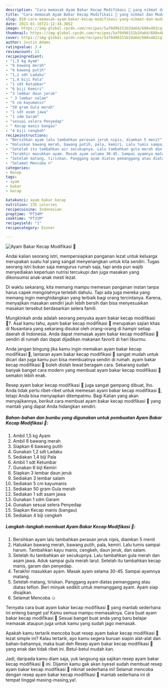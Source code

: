```yaml
---
description: "Cara memasak Ayam Bakar Kecap Modifikasi 😬 yang nikmat dan Mudah Dibuat"
title: "Cara memasak Ayam Bakar Kecap Modifikasi 😬 yang nikmat dan Mudah Dibuat"
slug: 810-cara-memasak-ayam-bakar-kecap-modifikasi-yang-nikmat-dan-mudah-dibuat
date: 2021-01-16T21:12:34.385Z
image: https://img-global.cpcdn.com/recipes/5af0d96151b2da6d/680x482cq70/ayam-bakar-kecap-modifikasi-😬-foto-resep-utama.jpg
thumbnail: https://img-global.cpcdn.com/recipes/5af0d96151b2da6d/680x482cq70/ayam-bakar-kecap-modifikasi-😬-foto-resep-utama.jpg
cover: https://img-global.cpcdn.com/recipes/5af0d96151b2da6d/680x482cq70/ayam-bakar-kecap-modifikasi-😬-foto-resep-utama.jpg
author: Justin Adams
ratingvalue: 3.4
reviewcount: 13
recipeingredient:
- "1,5 kg Ayam"
- "8 bawang merah"
- "6 bawang putih"
- "1,2 sdt Ladaku"
- "1,4 biji Pala"
- "1 sdt Ketumbar"
- "6 biji Kemiri"
- "3 lembar daun jeruk"
- " 3 lembar salam"
- "5 cm kayumanis"
- "50 gram Gula merah"
- "1 sdt asam jawa"
- "1 sdm Garam"
- "sesuai selera Penyedap"
- " Kecap manis bangau"
- "4 biji cengkeh"
recipeinstructions:
- "Bersihkan ayam lalu tambahkan perasan jeruk nipis, diamkan 5 menit"
- "Haluskan bawang merah, bawang putih, pala, kemiri. Lalu tumis sampai harum. Tambahkan kayu manis, cengkeh, daun jeruk, dan salam."
- "Setelah itu tambahkan air secukupnya. Lalu tambahkan gula merah dan asam jawa. Aduk sampai gula merah larut. Setelah itu tambahkan kecap manis, garam dan penyedap."
- "Terakhir masukkan ayam. Masak ayam selama 30-45. Sampai ayamnya matang."
- "Setelah matang, tiriskan. Panggang ayam diatas pemanggang atau diatas teflon. Beri minyak sedikit untuk memanggang ayam. Ayam siap disajikan."
- "Selamat Mencoba ☺️"
categories:
- Resep
tags:
- ayam
- bakar
- kecap

katakunci: ayam bakar kecap 
nutrition: 235 calories
recipecuisine: Indonesian
preptime: "PT34M"
cooktime: "PT31M"
recipeyield: "1"
recipecategory: Dinner

---
```



![Ayam Bakar Kecap Modifikasi 😬](https://img-global.cpcdn.com/recipes/5af0d96151b2da6d/680x482cq70/ayam-bakar-kecap-modifikasi-😬-foto-resep-utama.jpg)

Andai kalian seorang istri, mempersiapkan panganan lezat untuk keluarga merupakan suatu hal yang sangat menyenangkan untuk kita sendiri. Tugas seorang istri bukan saja mengurus rumah saja, tapi anda pun wajib menyediakan keperluan nutrisi tercukupi dan juga masakan yang dikonsumsi anak-anak mesti lezat.

Di waktu  sekarang, kita memang mampu memesan panganan instan tanpa harus capek mengolahnya terlebih dahulu. Tapi ada juga mereka yang memang ingin menghidangkan yang terbaik bagi orang tercintanya. Karena, menyajikan masakan sendiri jauh lebih bersih dan bisa menyesuaikan masakan tersebut berdasarkan selera famili. 



Mungkinkah anda adalah seorang penyuka ayam bakar kecap modifikasi 😬?. Asal kamu tahu, ayam bakar kecap modifikasi 😬 merupakan sajian khas di Nusantara yang sekarang disukai oleh orang-orang di hampir setiap daerah di Indonesia. Anda dapat memasak ayam bakar kecap modifikasi 😬 sendiri di rumah dan dapat dijadikan makanan favorit di hari liburmu.

Anda jangan bingung jika kamu ingin memakan ayam bakar kecap modifikasi 😬, lantaran ayam bakar kecap modifikasi 😬 sangat mudah untuk dicari dan juga kamu pun bisa membuatnya sendiri di rumah. ayam bakar kecap modifikasi 😬 boleh diolah lewat beragam cara. Sekarang sudah banyak banget cara modern yang membuat ayam bakar kecap modifikasi 😬 semakin lebih enak.

Resep ayam bakar kecap modifikasi 😬 juga sangat gampang dibuat, lho. Anda tidak perlu ribet-ribet untuk memesan ayam bakar kecap modifikasi 😬, tetapi Anda bisa menyiapkan ditempatmu. Bagi Kalian yang akan menyajikannya, berikut cara membuat ayam bakar kecap modifikasi 😬 yang mantab yang dapat Anda hidangkan sendiri.

<!--inarticleads1-->

##### Bahan-bahan dan bumbu yang digunakan untuk pembuatan Ayam Bakar Kecap Modifikasi 😬:

1. Ambil 1,5 kg Ayam
1. Ambil 8 bawang merah
1. Siapkan 6 bawang putih
1. Gunakan 1,2 sdt Ladaku
1. Sediakan 1,4 biji Pala
1. Ambil 1 sdt Ketumbar
1. Gunakan 6 biji Kemiri
1. Siapkan 3 lembar daun jeruk
1. Sediakan  3 lembar salam
1. Sediakan 5 cm kayumanis
1. Sediakan 50 gram Gula merah
1. Sediakan 1 sdt asam jawa
1. Gunakan 1 sdm Garam
1. Gunakan sesuai selera Penyedap
1. Siapkan  Kecap manis (bangau)
1. Sediakan 4 biji cengkeh




<!--inarticleads2-->

##### Langkah-langkah membuat Ayam Bakar Kecap Modifikasi 😬:

1. Bersihkan ayam lalu tambahkan perasan jeruk nipis, diamkan 5 menit
1. Haluskan bawang merah, bawang putih, pala, kemiri. Lalu tumis sampai harum. Tambahkan kayu manis, cengkeh, daun jeruk, dan salam.
1. Setelah itu tambahkan air secukupnya. Lalu tambahkan gula merah dan asam jawa. Aduk sampai gula merah larut. Setelah itu tambahkan kecap manis, garam dan penyedap.
1. Terakhir masukkan ayam. Masak ayam selama 30-45. Sampai ayamnya matang.
1. Setelah matang, tiriskan. Panggang ayam diatas pemanggang atau diatas teflon. Beri minyak sedikit untuk memanggang ayam. Ayam siap disajikan.
1. Selamat Mencoba ☺️




Ternyata cara buat ayam bakar kecap modifikasi 😬 yang mantab sederhana ini enteng banget ya! Kamu semua mampu memasaknya. Cara buat ayam bakar kecap modifikasi 😬 Sesuai banget buat anda yang baru belajar memasak ataupun juga untuk kamu yang sudah jago memasak.

Apakah kamu tertarik mencoba buat resep ayam bakar kecap modifikasi 😬 lezat simple ini? Kalau tertarik, ayo kamu segera buruan siapin alat-alat dan bahan-bahannya, maka buat deh Resep ayam bakar kecap modifikasi 😬 yang enak dan tidak ribet ini. Betul-betul mudah kan. 

Jadi, daripada kamu diam saja, yuk langsung aja sajikan resep ayam bakar kecap modifikasi 😬 ini. Dijamin kamu gak akan nyesel sudah membuat resep ayam bakar kecap modifikasi 😬 nikmat sederhana ini! Selamat mencoba dengan resep ayam bakar kecap modifikasi 😬 mantab sederhana ini di tempat tinggal masing-masing,ya!.

